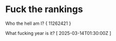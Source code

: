 # Fuck the rankings

Who the hell am I?
{ 11262421 }

What fucking year is it?
[ 2025-03-14T01:30:00Z ]
